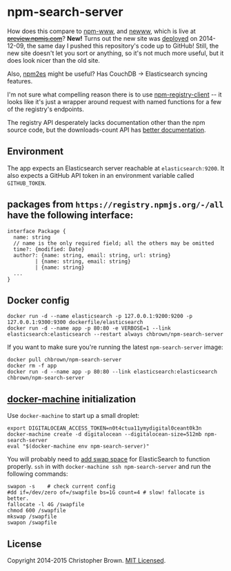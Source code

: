# npm-search-server

How does this compare to [npm-www](https://github.com/npm/npm-www), and [newww](https://github.com/npm/newww), which is live at <del>[preview.npmjs.com](https://preview.npmjs.com/)</del>? **New!** Turns out the new site was [deployed](https://www.npmjs.com/) on 2014-12-09, the same day I pushed this repository's code up to GitHub! Still, the new site doesn't let you sort or anything, so it's not much more useful, but it does look nicer than the old site.

Also, [npm2es](https://github.com/solids/npm2es) might be useful? Has CouchDB -> Elasticsearch syncing features.

I'm not sure what compelling reason there is to use [npm-registry-client](https://github.com/npm/npm-registry-client) -- it looks like it's just a wrapper around request with named functions for a few of the registry's endpoints.

The registry API desperately lacks documentation other than the npm source code, but the downloads-count API has [better documentation](https://github.com/npm/download-counts).


## Environment

The app expects an Elasticsearch server reachable at `elasticsearch:9200`.
It also expects a GitHub API token in an environment variable called `GITHUB_TOKEN`.


## packages from `https://registry.npmjs.org/-/all` have the following interface:

    interface Package {
      name: string
      // name is the only required field; all the others may be omitted
      time?: {modified: Date}
      author?: {name: string, email: string, url: string}
             | {name: string, email: string}
             | {name: string}
      ...
    }


## Docker config

    docker run -d --name elasticsearch -p 127.0.0.1:9200:9200 -p 127.0.0.1:9300:9300 dockerfile/elasticsearch
    docker run -d --name app -p 80:80 -e VERBOSE=1 --link elasticsearch:elasticsearch --restart always chbrown/npm-search-server

If you want to make sure you're running the latest `npm-search-server` image:

    docker pull chbrown/npm-search-server
    docker rm -f app
    docker run -d --name app -p 80:80 --link elasticsearch:elasticsearch chbrown/npm-search-server


## [docker-machine](https://github.com/docker/machine) initialization

Use `docker-machine` to start up a small droplet:

    export DIGITALOCEAN_ACCESS_TOKEN=n0t4ctua11ymydigital0ceant0k3n
    docker-machine create -d digitalocean --digitalocean-size=512mb npm-search-server
    eval "$(docker-machine env npm-search-server)"

You will probably need to [add swap space](https://www.digitalocean.com/community/tutorials/how-to-add-swap-on-ubuntu-14-04) for ElasticSearch to function properly. `ssh` in with `docker-machine ssh npm-search-server` and run the following commands:

    swapon -s    # check current config
    #dd if=/dev/zero of=/swapfile bs=1G count=4 # slow! fallocate is better.
    fallocate -l 4G /swapfile
    chmod 600 /swapfile
    mkswap /swapfile
    swapon /swapfile


## License

Copyright 2014-2015 Christopher Brown. [MIT Licensed](http://opensource.org/licenses/MIT).
